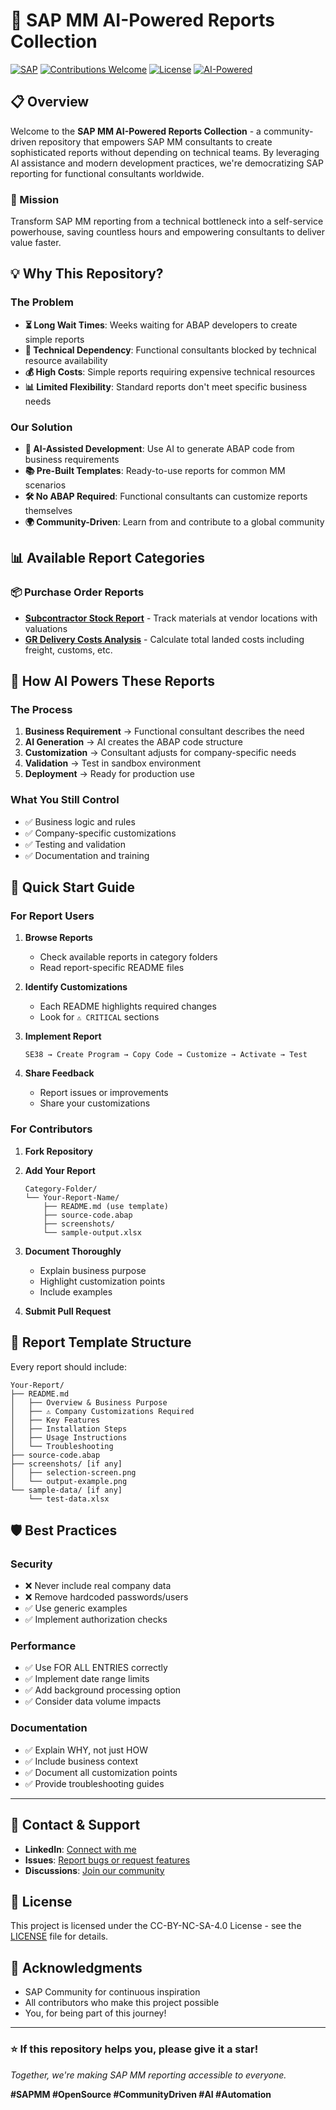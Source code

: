 # 🚀 SAP MM AI-Powered Reports Collection

[![SAP](https://img.shields.io/badge/SAP-MM-blue.svg)](https://www.sap.com/)
[![Contributions Welcome](https://img.shields.io/badge/contributions-welcome-brightgreen.svg?style=flat)](https://github.com/yourusername/repo/issues)
[![License](https://img.shields.io/badge/license-CC--BY--NC--SA--4.0-green.svg)](https://creativecommons.org/licenses/by-nc-sa/4.0/)
[![AI-Powered](https://img.shields.io/badge/AI-Powered-purple.svg)](https://github.com/yourusername/repo)

## 📋 Overview

Welcome to the **SAP MM AI-Powered Reports Collection** - a community-driven repository that empowers SAP MM consultants to create sophisticated reports without depending on technical teams. By leveraging AI assistance and modern development practices, we're democratizing SAP reporting for functional consultants worldwide.

### 🎯 Mission
Transform SAP MM reporting from a technical bottleneck into a self-service powerhouse, saving countless hours and empowering consultants to deliver value faster.

## 💡 Why This Repository?

### The Problem
- **⏳ Long Wait Times**: Weeks waiting for ABAP developers to create simple reports
- **🚫 Technical Dependency**: Functional consultants blocked by technical resource availability
- **💰 High Costs**: Simple reports requiring expensive technical resources
- **📊 Limited Flexibility**: Standard reports don't meet specific business needs

### Our Solution
- **🤖 AI-Assisted Development**: Use AI to generate ABAP code from business requirements
- **📚 Pre-Built Templates**: Ready-to-use reports for common MM scenarios
- **🛠️ No ABAP Required**: Functional consultants can customize reports themselves
- **🌍 Community-Driven**: Learn from and contribute to a global community

## 📊 Available Report Categories

### 📦 Purchase Order Reports
- **[Subcontractor Stock Report](./Purchase-Order-Reports/Subcontractor-Stock-Report/)** - Track materials at vendor locations with valuations
- **[GR Delivery Costs Analysis](./Purchase-Order-Reports/GR-Delivery-Costs/)** - Calculate total landed costs including freight, customs, etc.

## 🤖 How AI Powers These Reports

### The Process
1. **Business Requirement** → Functional consultant describes the need
2. **AI Generation** → AI creates the ABAP code structure
3. **Customization** → Consultant adjusts for company-specific needs
4. **Validation** → Test in sandbox environment
5. **Deployment** → Ready for production use


### What You Still Control
- ✅ Business logic and rules
- ✅ Company-specific customizations
- ✅ Testing and validation
- ✅ Documentation and training


## 🚀 Quick Start Guide

### For Report Users

1. **Browse Reports**
   - Check available reports in category folders
   - Read report-specific README files

2. **Identify Customizations**
   - Each README highlights required changes
   - Look for `⚠️ CRITICAL` sections

3. **Implement Report**
   ```
   SE38 → Create Program → Copy Code → Customize → Activate → Test
   ```

4. **Share Feedback**
   - Report issues or improvements
   - Share your customizations

### For Contributors

1. **Fork Repository**
2. **Add Your Report**
   ```
   Category-Folder/
   └── Your-Report-Name/
       ├── README.md (use template)
       ├── source-code.abap
       ├── screenshots/
       └── sample-output.xlsx
   ```

3. **Document Thoroughly**
   - Explain business purpose
   - Highlight customization points
   - Include examples
4. **Submit Pull Request**

## 📝 Report Template Structure

Every report should include:
```
Your-Report/
├── README.md
│   ├── Overview & Business Purpose
│   ├── ⚠️ Company Customizations Required
│   ├── Key Features
│   ├── Installation Steps
│   ├── Usage Instructions
│   └── Troubleshooting
├── source-code.abap
├── screenshots/ [if any]
│   ├── selection-screen.png
│   └── output-example.png
└── sample-data/ [if any]
    └── test-data.xlsx
```

## 🛡️ Best Practices

### Security
- ❌ Never include real company data
- ❌ Remove hardcoded passwords/users
- ✅ Use generic examples
- ✅ Implement authorization checks

### Performance
- ✅ Use FOR ALL ENTRIES correctly
- ✅ Implement date range limits
- ✅ Add background processing option
- ✅ Consider data volume impacts

### Documentation
- ✅ Explain WHY, not just HOW
- ✅ Include business context
- ✅ Document all customization points
- ✅ Provide troubleshooting guides

---
## 📧 Contact & Support

- **LinkedIn**: [Connect with me](https://linkedin.com/in/yourprofile)
- **Issues**: [Report bugs or request features](https://github.com/yourusername/repo/issues)
- **Discussions**: [Join our community](https://github.com/yourusername/repo/discussions)

## 📄 License

This project is licensed under the CC-BY-NC-SA-4.0 License - see the [LICENSE](LICENSE) file for details.

## 🙏 Acknowledgments

- SAP Community for continuous inspiration
- All contributors who make this project possible
- You, for being part of this journey!

---

### ⭐ If this repository helps you, please give it a star!

*Together, we're making SAP MM reporting accessible to everyone.*

**#SAPMM #OpenSource #CommunityDriven #AI #Automation**
